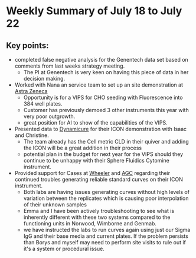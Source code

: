 # Weekly Summary of July 18 to July 22

## Key points:
- completed false negative analysis for the Genentech data set based on comments from last weeks strategy meeting.
  - The PI at Genentech is very keen on having this piece of data in her decision making.
- Worked with Nana an service team to set up an site demonstration at [Astra Zeneca](https://advancedinstruments.lightning.force.com/lightning/r/Opportunity/0064x00000Fm9ACAAZ/view)
  - Opportunity is for a VIPS for CHO seeding with Fluorescence into 384 well plates.
  - Customer has previously demoed 3 other instruments this year with very poor outgrowth.
  - great position for AI to show of the capabilities of the VIPS.
- Presented data to [Dynamicure](https://advancedinstruments.lightning.force.com/lightning/r/Opportunity/0064x00000C4oWtAAJ/view) for their ICON demonstration with Isaac and Christine.
  - The team already has the Cell metric CLD in their quiver and adding the ICON will be a great addition in their process
  - potential plan in  the budget for next year for the VIPS should they continue to be unhappy with their Sphere Fluidics Cytomine instrument.
- Provided support for Cases at [Wheeler](https://advancedinstruments.lightning.force.com/lightning/r/Case/5004x00000HfypxAAB/view) and [AGC](https://advancedinstruments.lightning.force.com/lightning/r/Case/5004x00000HgE3NAAV/view) regarding their continued troubles generating reliable standard curves on their ICON instrument.
  - Both labs are having issues generating curves without high levels of variation between the replicates which is causing poor interpolation of their unknown samples
  - Emma and I have been actively troubleshooting to see what is inherently different with these two systems compared to the functioning units in Norwood, Wimborne and Genmab.
  - we have instructed the labs to run curves again using just our Sigma IgG and their base media and current plates.  If the problem persists than Borys and myself may need to perform site visits to rule out if it's a system or procedural issue.
